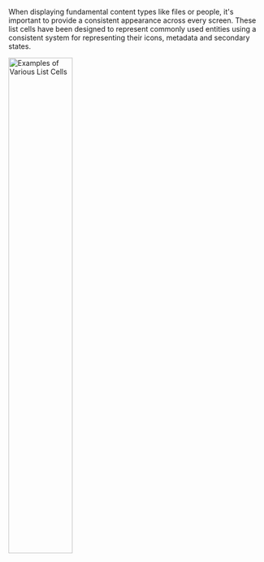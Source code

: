 
When displaying fundamental content types like files or people, it's important to provide a consistent appearance across every screen. These list cells have been designed to represent commonly used entities using a consistent system for representing their icons, metadata and secondary states.

<img src="https://static2.sharepointonline.com/files/fabric/fabric-website/images/controls/ios/listcells/listcells-examples.png" alt="Examples of Various List Cells" style="width: 50%;" />
